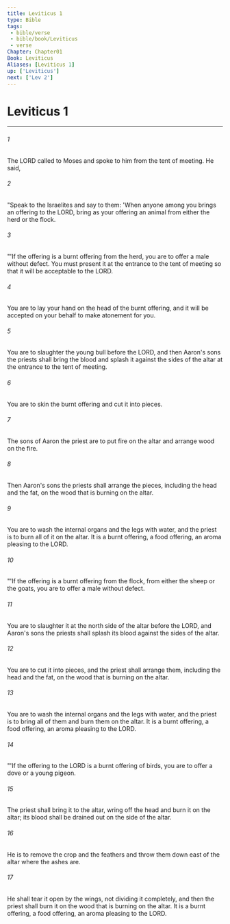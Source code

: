 ```yaml
---
title: Leviticus 1
type: Bible
tags:
 - bible/verse
 - bible/book/Leviticus
 - verse
Chapter: Chapter01
Book: Leviticus
Aliases: [Leviticus 1]
up: ['Leviticus']
next: ['Lev 2']
---
```

# Leviticus 1

***


###### 1 
The LORD called to Moses and spoke to him from the tent of meeting. He said, 

###### 2 
"Speak to the Israelites and say to them: 'When anyone among you brings an offering to the LORD, bring as your offering an animal from either the herd or the flock. 

###### 3 
"'If the offering is a burnt offering from the herd, you are to offer a male without defect. You must present it at the entrance to the tent of meeting so that it will be acceptable to the LORD. 

###### 4 
You are to lay your hand on the head of the burnt offering, and it will be accepted on your behalf to make atonement for you. 

###### 5 
You are to slaughter the young bull before the LORD, and then Aaron's sons the priests shall bring the blood and splash it against the sides of the altar at the entrance to the tent of meeting. 

###### 6 
You are to skin the burnt offering and cut it into pieces. 

###### 7 
The sons of Aaron the priest are to put fire on the altar and arrange wood on the fire. 

###### 8 
Then Aaron's sons the priests shall arrange the pieces, including the head and the fat, on the wood that is burning on the altar. 

###### 9 
You are to wash the internal organs and the legs with water, and the priest is to burn all of it on the altar. It is a burnt offering, a food offering, an aroma pleasing to the LORD. 

###### 10 
"'If the offering is a burnt offering from the flock, from either the sheep or the goats, you are to offer a male without defect. 

###### 11 
You are to slaughter it at the north side of the altar before the LORD, and Aaron's sons the priests shall splash its blood against the sides of the altar. 

###### 12 
You are to cut it into pieces, and the priest shall arrange them, including the head and the fat, on the wood that is burning on the altar. 

###### 13 
You are to wash the internal organs and the legs with water, and the priest is to bring all of them and burn them on the altar. It is a burnt offering, a food offering, an aroma pleasing to the LORD. 

###### 14 
"'If the offering to the LORD is a burnt offering of birds, you are to offer a dove or a young pigeon. 

###### 15 
The priest shall bring it to the altar, wring off the head and burn it on the altar; its blood shall be drained out on the side of the altar. 

###### 16 
He is to remove the crop and the feathers and throw them down east of the altar where the ashes are. 

###### 17 
He shall tear it open by the wings, not dividing it completely, and then the priest shall burn it on the wood that is burning on the altar. It is a burnt offering, a food offering, an aroma pleasing to the LORD. 

